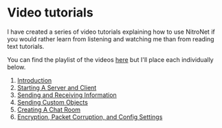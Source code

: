 Video tutorials
=================
I have created a series of video tutorials explaining how to use NitroNet if you would rather learn from listening and watching me than from reading text tutorials.

You can find the playlist of the videos [here](https://www.youtube.com/playlist?list=PLGe6xqcK3kWHvy1IRAIbe2UaN5stGoBNG) but I'll place each individually below.

1. [Introduction](https://www.youtube.com/watch?v=Zzy1wOmmN2g&index=5&list=PLGe6xqcK3kWHvy1IRAIbe2UaN5stGoBNG)
2. [Starting A Server and Client](https://www.youtube.com/watch?v=gn4T-VbE2VA&index=4&list=PLGe6xqcK3kWHvy1IRAIbe2UaN5stGoBNG)
3. [Sending and Receiving Information ](https://www.youtube.com/watch?v=DtyyyzYOv7o&index=3&list=PLGe6xqcK3kWHvy1IRAIbe2UaN5stGoBNG)
4. [Sending Custom Objects ](https://www.youtube.com/watch?v=dS4gPb9yAFI&index=2&list=PLGe6xqcK3kWHvy1IRAIbe2UaN5stGoBNG)
5. [Creating A Chat Room](https://www.youtube.com/watch?v=RXN9b4ib5fc&index=1&list=PLGe6xqcK3kWHvy1IRAIbe2UaN5stGoBNG)
6. [Encryption, Packet Corruption, and Config Settings ](https://www.youtube.com/watch?v=XaPZ-r1rIW8&index=6&list=PLGe6xqcK3kWHvy1IRAIbe2UaN5stGoBNG)
